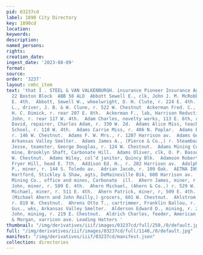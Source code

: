 ```yaml
---
pid: 03237cd
label: 1890 City Directory
key: 1890cd
location: 
keywords: 
description: 
named_persons: 
rights: 
creation_date: 
ingest_date: '2023-08-09'
format: 
source: 
order: '3237'
layout: cmhc_item
text: 'that I . STEEL & VAN VALKENBURGH. insurance Pioneer Insurance Agency, 21 and
  22 Boston Block  ABB 58 ALD  Abbott Sewell E., clk, John J. M. McRobbie, r. 224
  E. 4th.  Abbott, Sewell W., wheelwright, D. H. Clute, r. 224 E. 4th.  Acheson George
  L., driver, J. B. & W. Clune, r. 522 W. Chestnut  Ackerman Fred. C., carpenter,
  H. C. Dimick, r. rear 207 E. 8th.  Ackerman F., lab, Harrison Reduction Works. °  Acksfield
  John, r. rear 117 W. 4th.  Adam Charles, novelty works, 113 E. 6th, r. 330 W. 2d.  Adam
  David, repairer, Charles Adam, r. 330 W. 2d.  Adams Alice Miss, teacher, Central
  School, r. 118 W. 4th.  Adams Carrie Miss, r. 406 N. Poplar.  Adams Elizabeth Mrs.,
  r. 146 W. Chestnut.  Adams F. W. Mrs., r. 1207 Harrison av.  Adams George, wks.
  Arkansas Valley Smelter.  Adams James A., (Pierce & Co.,) r. Steamboat Springs.  Adams
  Jesse, teamster, George Douglas, r. 124 W. Chestnut.  Adams Mining Co., office and
  mine, Brooklyn Shaft, Carbonate Hill.  Adams Oliver, clk, O. P. Bassett, r. 146
  W. Chestnut.  Adams Wiley, col’d janitor, Quincy Blk.  Adamson Robert, miner, r.
  Fryer Hill, head E. 7th.  Addison Ed. H., r. 202 Harrison av.  Adolphson Andrew
  P., miner, r. 144 S. Toledo av.  Adrian Jacob, r. 109 Oak.  AETNA INSURANCE CO.,
  Hartford, Stickley & Shaw, agts, DeMaineville Bik, 600 Harrison av.  Agassiz Consolidated
  Mining Co., office and mines, Carbonate  ill.  Ahern James, miner, r. 511 E. 4th.  Ahern
  John, miner, r. 509 E. 4th.  Ahern Michael, (Ahern & Co.,) r. 529 W. Chestnut.  Ahern
  Michael, miner, r. 511 E. 4th.  Ahern Patrick, miner, r, 509 E. 4th.  Ahern & Co.,
  (Michael Ahern and John Reilly,) grocers, 601 W. Chestnut.  Ahlstrom Andrew, lab,
  r. 819 W. Chestnut.  Ahrens Otto T., cartrimmer, Franklin Ballou, r. 220 E. 11th.  Albert
  Gus., wks, Arkansas Valley Smelter.  Alderson Edward D., mining, r. 209 E. Chestnut.  Alderson
  John, mining, r. 219 E. Chestnut.  Aldrich Charles, feeder, American Smelter.     Brown
  & Morgan, xarricon ave. Leading Hatters '
thumbnail: "/img/derivatives/iiif/images/03237cd/full/250,/0/default.jpg"
full: "/img/derivatives/iiif/images/03237cd/full/1140,/0/default.jpg"
manifest: "/img/derivatives/iiif/03237cd/manifest.json"
collection: directories
---
```

